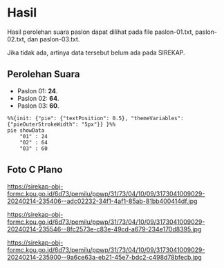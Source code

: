 # Hasil

Hasil perolehan suara paslon dapat dilihat pada file paslon-01.txt, paslon-02.txt, dan paslon-03.txt.

Jika tidak ada, artinya data tersebut belum ada pada SIREKAP.

## Perolehan Suara

 * Paslon 01: **24**.
 * Paslon 02: **64**.
 * Paslon 03: **60**.

```mermaid
%%{init: {"pie": {"textPosition": 0.5}, "themeVariables": {"pieOuterStrokeWidth": "5px"}} }%%
pie showData
    "01" : 24
    "02" : 64
    "03" : 60
```
## Foto C Plano

https://sirekap-obj-formc.kpu.go.id/6d73/pemilu/ppwp/31/73/04/10/09/3173041009029-20240214-235406--adc02232-34f1-4af1-85ab-81bb400414df.jpg

https://sirekap-obj-formc.kpu.go.id/6d73/pemilu/ppwp/31/73/04/10/09/3173041009029-20240214-235546--8fc2573e-c83e-49cd-a679-234e170d8395.jpg

https://sirekap-obj-formc.kpu.go.id/6d73/pemilu/ppwp/31/73/04/10/09/3173041009029-20240214-235900--9a6ce63a-eb21-45e7-bdc2-c498d78bfecb.jpg
